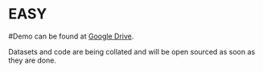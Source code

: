 # EASY
#Demo can be found at [Google Drive](https://drive.google.com/drive/folders/1JvndDTWiyze5TZsJYMz8MbXnkM6j5lzm?usp=sharing).

Datasets and code are being collated and will be open sourced as soon as they are done.
